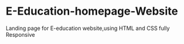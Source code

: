# E-Education-homepage-Website
Landing page for E-education website,using HTML and CSS fully Responsive
